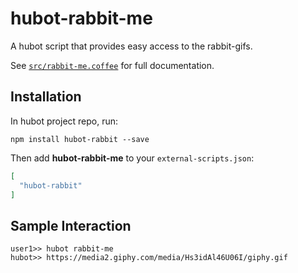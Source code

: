 # hubot-rabbit-me

A hubot script that provides easy access to the rabbit-gifs.

See [`src/rabbit-me.coffee`](src/rabbit-me.coffee) for full documentation.

## Installation

In hubot project repo, run:

`npm install hubot-rabbit --save`

Then add **hubot-rabbit-me** to your `external-scripts.json`:

```json
[
  "hubot-rabbit"
]
```

## Sample Interaction

```
user1>> hubot rabbit-me
hubot>> https://media2.giphy.com/media/Hs3idAl46U06I/giphy.gif
```
